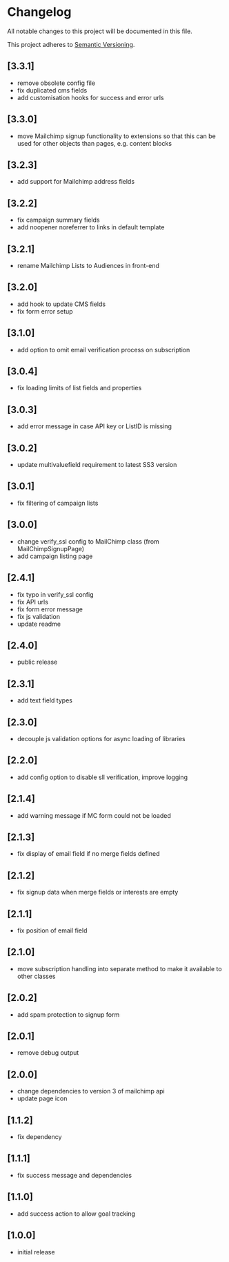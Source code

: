# Changelog

All notable changes to this project will be documented in this file.

This project adheres to [Semantic Versioning](http://semver.org/).

## [3.3.1]

* remove obsolete config file
* fix duplicated cms fields
* add customisation hooks for success and error urls

## [3.3.0]

* move Mailchimp signup functionality to extensions so that this can be used for other objects than pages, e.g. content blocks

## [3.2.3]

* add support for Mailchimp address fields

## [3.2.2]

* fix campaign summary fields
* add noopener noreferrer to links in default template

## [3.2.1]

* rename Mailchimp Lists to Audiences in front-end

## [3.2.0]

* add hook to update CMS fields
* fix form error setup

## [3.1.0]

* add option to omit email verification process on subscription

## [3.0.4]

* fix loading limits of list fields and properties

## [3.0.3]

* add error message in case API key or ListID is missing

## [3.0.2]

* update multivaluefield requirement to latest SS3 version

## [3.0.1]

* fix filtering of campaign lists

## [3.0.0]

* change verify_ssl config to MailChimp class (from MailChimpSignupPage)
* add campaign listing page

## [2.4.1]

* fix typo in verify_ssl config
* fix API urls
* fix form error message
* fix js validation
* update readme

## [2.4.0]

* public release

## [2.3.1]

* add text field types

## [2.3.0]

* decouple js validation options for async loading of libraries

## [2.2.0]

* add config option to disable sll verification, improve logging

## [2.1.4]

* add warning message if MC form could not be loaded

## [2.1.3]

* fix display of email field if no merge fields defined

## [2.1.2]

* fix signup data when merge fields or interests are empty

## [2.1.1]

* fix position of email field

## [2.1.0]

* move subscription handling into separate method to make it available to other classes

## [2.0.2]

* add spam protection to signup form

## [2.0.1]

* remove debug output

## [2.0.0]

* change dependencies to version 3 of mailchimp api
* update page icon

## [1.1.2]

* fix dependency

## [1.1.1]

* fix success message and dependencies

## [1.1.0]

* add success action to allow goal tracking

## [1.0.0]

* initial release
